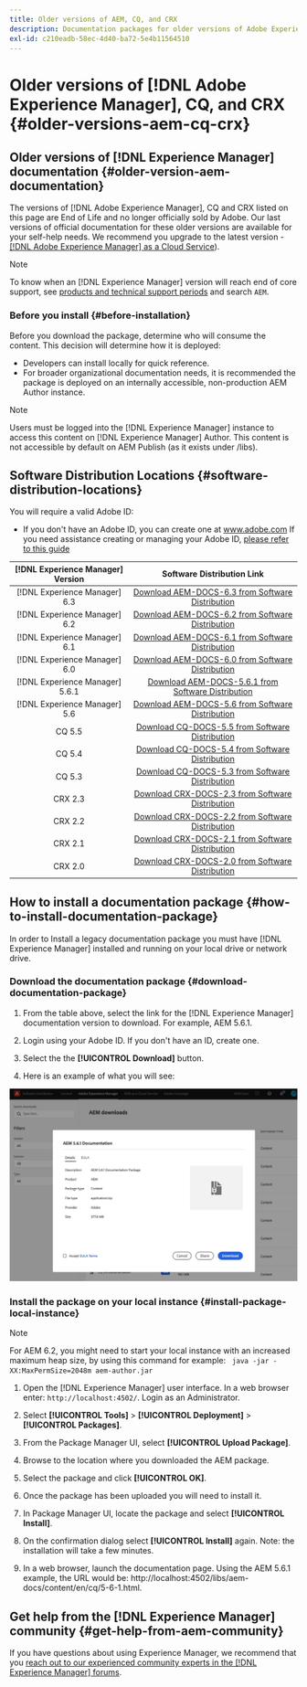 ```yaml
---
title: Older versions of AEM, CQ, and CRX
description: Documentation packages for older versions of Adobe Experience Manager, CQ and CRX.
exl-id: c210eadb-58ec-4d40-ba72-5e4b11564510
---
```

# Older versions of [!DNL Adobe Experience Manager], CQ, and CRX {#older-versions-aem-cq-crx}

## Older versions of [!DNL Experience Manager] documentation {#older-version-aem-documentation}

The versions of [!DNL Adobe Experience Manager], CQ and CRX listed on this page are End of Life and no longer officially sold by Adobe. Our last versions of official documentation for these older versions are available for your self-help needs. We recommend you upgrade to the latest version - [[!DNL Adobe Experience Manager] as a Cloud Service](https://experienceleague.adobe.com/docs/experience-manager-cloud-service.html)).

>[!NOTE]
>
>To know when an [!DNL Experience Manager] version will reach end of core support, see [products and technical support periods](https://helpx.adobe.com/support/programs/eol-matrix.html) and search `AEM`.

### Before you install {#before-installation}

Before you download the package, determine who will consume the content. This decision will determine how it is deployed:

* Developers can install locally for quick reference.
* For broader organizational documentation needs, it is recommended the package is deployed on an internally accessible, non-production AEM Author instance.

>[!NOTE]
>
>Users must be logged into the [!DNL Experience Manager] instance to access this content on [!DNL Experience Manager] Author. This content is not accessible by default on AEM Publish (as it exists under /libs).

## Software Distribution Locations {#software-distribution-locations}

You will require a valid Adobe ID:

* If you don't have an Adobe ID, you can create one at www.adobe.com
If you need assistance creating or managing your Adobe ID, [please refer to this guide](https://helpx.adobe.com/manage-account.html)

| [!DNL Experience Manager] Version |             Software Distribution Link             |
|:-----------:|:--------------------------------------------------:|
| [!DNL Experience Manager] 6.3     | [Download AEM-DOCS-6.3 from Software Distribution](https://experience.adobe.com/#/downloads/content/software-distribution/en/aem.html?package=/content/software-distribution/en/details.html/content/dam/aem/public/adobe/packages/aem-docs/aem-docs-6-3.zip)  |
| [!DNL Experience Manager] 6.2     | [Download AEM-DOCS-6.2 from Software Distribution](https://experience.adobe.com/#/downloads/content/software-distribution/en/aem.html?package=/content/software-distribution/en/details.html/content/dam/aem/public/adobe/packages/aem-docs/aem-docs-6-2.zip)  |
| [!DNL Experience Manager] 6.1     | [Download AEM-DOCS-6.1 from Software Distribution](https://experience.adobe.com/#/downloads/content/software-distribution/en/aem.html?package=/content/software-distribution/en/details.html/content/dam/aem/public/adobe/packages/aem-docs/aem-6-1.zip)  |
| [!DNL Experience Manager] 6.0     | [Download AEM-DOCS-6.0 from Software Distribution](https://experience.adobe.com/#/downloads/content/software-distribution/en/aem.html?package=/content/software-distribution/en/details.html/content/dam/aem/public/adobe/packages/aem-docs/aem-docs-6-0.zip)  |
| [!DNL Experience Manager] 5.6.1   | [Download AEM-DOCS-5.6.1 from Software Distribution](https://experience.adobe.com/#/downloads/content/software-distribution/en/aem.html?package=/content/software-distribution/en/details.html/content/dam/aem/public/adobe/packages/aem-docs/aem-docs-5-6-1.zip)|
| [!DNL Experience Manager] 5.6     | [Download AEM-DOCS-5.6 from Software Distribution](https://experience.adobe.com/#/downloads/content/software-distribution/en/aem.html?package=/content/software-distribution/en/details.html/content/dam/aem/public/adobe/packages/aem-docs/aem-docs-5-6.zip)  |
| CQ 5.5      | [Download CQ-DOCS-5.5 from Software Distribution](https://experience.adobe.com/#/downloads/content/software-distribution/en/aem.html?package=%2Fcontent%2Fsoftware-distribution%2Fen%2Fdetails.html%2Fcontent%2Fdam%2Faem%2Fpublic%2Fadobe%2Fpackages%2Faem-docs%2Faem-docs-5-5.zip)   |
| CQ 5.4      | [Download CQ-DOCS-5.4 from Software Distribution](https://experience.adobe.com/#/downloads/content/software-distribution/en/aem.html?package=/content/software-distribution/en/details.html/content/dam/aem/public/adobe/packages/aem-docs/aem-docs-5-4.zip)   |
| CQ 5.3      | [Download CQ-DOCS-5.3 from Software Distribution](https://experience.adobe.com/#/downloads/content/software-distribution/en/aem.html?package=/content/software-distribution/en/details.html/content/dam/aem/public/adobe/packages/aem-docs/aem-docs-5-3.zip)   |
| CRX 2.3     | [Download CRX-DOCS-2.3 from Software Distribution](https://experience.adobe.com/#/downloads/content/software-distribution/en/aem.html?package=/content/software-distribution/en/details.html/content/dam/aem/public/adobe/packages/aem-docs/crx-docs-2-3.zip)  |
| CRX 2.2     | [Download CRX-DOCS-2.2 from Software Distribution](https://experience.adobe.com/#/downloads/content/software-distribution/en/aem.html?package=/content/software-distribution/en/details.html/content/dam/aem/public/adobe/packages/aem-docs/crx-docs-2-2.zip)  |
| CRX 2.1     | [Download CRX-DOCS-2.1 from Software Distribution](https://experience.adobe.com/#/downloads/content/software-distribution/en/aem.html?package=/content/software-distribution/en/details.html/content/dam/aem/public/adobe/packages/aem-docs/crx-docs-2-1.zip)  |
| CRX 2.0     | [Download CRX-DOCS-2.0 from Software Distribution](https://experience.adobe.com/#/downloads/content/software-distribution/en/aem.html?package=/content/software-distribution/en/details.html/content/dam/aem/public/adobe/packages/aem-docs/crx-docs-2-0.zip)  |

## How to install a documentation package {#how-to-install-documentation-package}

In order to Install a legacy documentation package you must have [!DNL Experience Manager] installed and running on your local drive or network drive.

### Download the documentation package {#download-documentation-package}

1. From the table above, select the link for the [!DNL Experience Manager] documentation version to download. For example, AEM 5.6.1.

1. Login using your Adobe ID. If you don't have an ID, create one.

1. Select the the **[!UICONTROL Download]** button.

1. Here is an example of what you will see:

![Example Software Distribution](assets/screen_shot_2020-07-10at161922.jpg)

### Install the package on your local instance {#install-package-local-instance}

>[!NOTE]
>
>For AEM 6.2, you might need to start your local instance with an increased maximum heap size, by using this command for example: ` java -jar -XX:MaxPermSize=2048m aem-author.jar`

1. Open the [!DNL Experience Manager] user interface. In a web browser enter: `http://localhost:4502/`. Login as an Administrator.

1. Select **[!UICONTROL Tools]** > **[!UICONTROL Deployment]** > **[!UICONTROL Packages]**.

1. From the Package Manager UI, select **[!UICONTROL Upload Package]**.

1. Browse to the location where you downloaded the AEM package.

1. Select the package and click **[!UICONTROL OK]**.

1. Once the package has been uploaded you will need to install it.

1. In Package Manager UI, locate the package and select **[!UICONTROL Install]**.

1. On the confirmation dialog select **[!UICONTROL Install]** again. Note: the installation will take a few minutes.

1. In a web browser, launch the documentation page. Using the AEM 5.6.1 example, the URL would be: http://localhost:4502/libs/aem-docs/content/en/cq/5-6-1.html.

## Get help from the [!DNL Experience Manager] community {#get-help-from-aem-community}

If you have questions about using Experience Manager, we recommend that you [reach out to our experienced community experts in the [!DNL Experience Manager] forums](https://experienceleaguecommunities.adobe.com/t5/adobe-experience-manager/ct-p/adobe-experience-manager-community).
